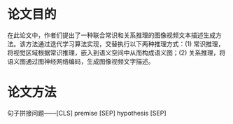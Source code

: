 
# 论文目的
在此论文中，作者们提出了一种联合常识和关系推理的图像视频文本描述生成方法。该方法通过迭代学习算法实现，交替执行以下两种推理方式：(1) 常识推理，将视觉区域根据常识推理，嵌入到语义空间中从而构成语义图；(2) 关系推理，将语义图通过图神经网络编码，生成图像视频文字描述。

# 论文方法
句子拼接问题——[CLS] premise [SEP] hypothesis [SEP]

